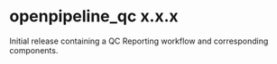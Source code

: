 # openpipeline_qc x.x.x
Initial release containing a QC Reporting workflow and corresponding components.